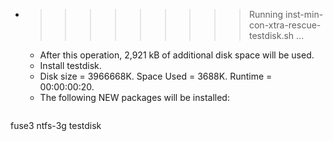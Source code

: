 * >>>>>>>>> Running inst-min-con-xtra-rescue-testdisk.sh ...
  * After this operation, 2,921 kB of additional disk space will be used.
  * Install testdisk.
  * Disk size = 3966668K. Space Used = 3688K. Runtime = 00:00:00:20.
  * The following NEW packages will be installed:
  ```bash
fuse3 ntfs-3g testdisk
  ```
